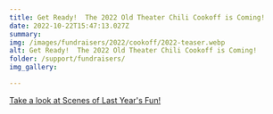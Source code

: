 ```yaml
---
title: Get Ready!  The 2022 Old Theater Chili Cookoff is Coming!
date: 2022-10-22T15:47:13.027Z
summary: 
img: /images/fundraisers/2022/cookoff/2022-teaser.webp
alt: Get Ready!  The 2022 Old Theater Chili Cookoff is Coming!
folder: /support/fundraisers/
img_gallery:

---
```


[ Take a look at Scenes of Last Year's Fun!](old-theater-chili-cookoff-fundraiser-2021)
